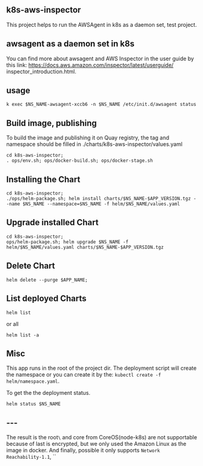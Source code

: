 ## k8s-aws-inspector
This project helps to run the AWSAgent in k8s as a daemon set, test project.

## awsagent as a daemon set in k8s
You can find more about awsagent and AWS Inspector in the user guide by this link: https://docs.aws.amazon.com/inspector/latest/userguide/
inspector_introduction.html.

## usage
```
k exec $NS_NAME-awsagent-xccb6 -n $NS_NAME /etc/init.d/awsagent status
```

## Build image, publishing 
To build the image and publishing it on Quay registry, the tag and namespace should be filled in ./charts/k8s-aws-inspector/values.yaml
```
cd k8s-aws-inspector;
. ops/env.sh; ops/docker-build.sh; ops/docker-stage.sh
```
## Installing the Chart
```
cd k8s-aws-inspector;
./ops/helm-package.sh; helm install charts/$NS_NAME-$APP_VERSION.tgz --name $NS_NAME --namespace=$NS_NAME -f helm/$NS_NAME/values.yaml
```
## Upgrade installed Chart
```
cd k8s-aws-inspector;
ops/helm-package.sh; helm upgrade $NS_NAME -f helm/$NS_NAME/values.yaml charts/$NS_NAME-$APP_VERSION.tgz
```
## Delete Chart
```
helm delete --purge $APP_NAME;
```
## List deployed Charts
```
helm list
```
or all
```
helm list -a
```
## Misc
This app runs in the root of the project dir.
The deployment script will create the namespace or you can create it by the: `kubectl create -f helm/namespace.yaml`.

To get the the deployment status.
```
helm status $NS_NAME 
```

## ---
The result is the root`\` and core from CoreOS(node-k8s) are not supportable because of last is encrypted, but we only used the Amazon Linux as the image in docker.
And finally, possible it only supports `Network Reachability-1.1`, ``
